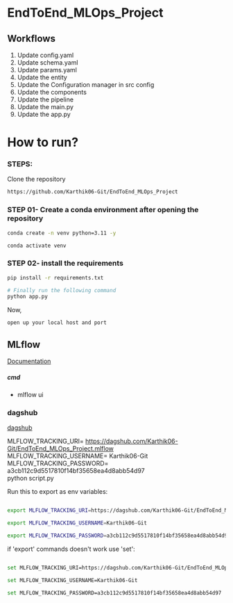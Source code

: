# EndToEnd_MLOps_Project


## Workflows

1. Update config.yaml
2. Update schema.yaml
3. Update params.yaml
4. Update the entity
5. Update the Configuration manager in src config
6. Update the components
7. Update the pipeline
8. Update the main.py
9. Update the app.py







# How to run?
### STEPS:

Clone the repository

```bash
https://github.com/Karthik06-Git/EndToEnd_MLOps_Project
```
### STEP 01- Create a conda environment after opening the repository

```bash
conda create -n venv python=3.11 -y
```

```bash
conda activate venv
```


### STEP 02- install the requirements
```bash
pip install -r requirements.txt
```


```bash
# Finally run the following command
python app.py
```

Now,
```bash
open up your local host and port
```



## MLflow

[Documentation](https://mlflow.org/docs/latest/index.html)


##### cmd
- mlflow ui

### dagshub
[dagshub](https://dagshub.com/)


MLFLOW_TRACKING_URI= https://dagshub.com/Karthik06-Git/EndToEnd_MLOps_Project.mlflow \
MLFLOW_TRACKING_USERNAME= Karthik06-Git  \
MLFLOW_TRACKING_PASSWORD= a3cb112c9d5517810f14bf35658ea4d8abb54d97 \
python script.py

Run this to export as env variables:

```bash

export MLFLOW_TRACKING_URI=https://dagshub.com/Karthik06-Git/EndToEnd_MLOps_Project.mlflow

export MLFLOW_TRACKING_USERNAME=Karthik06-Git

export MLFLOW_TRACKING_PASSWORD=a3cb112c9d5517810f14bf35658ea4d8abb54d97

```

if 'export' commands doesn't work use 'set':

```bash

set MLFLOW_TRACKING_URI=https://dagshub.com/Karthik06-Git/EndToEnd_MLOps_Project.mlflow

set MLFLOW_TRACKING_USERNAME=Karthik06-Git

set MLFLOW_TRACKING_PASSWORD=a3cb112c9d5517810f14bf35658ea4d8abb54d97

```